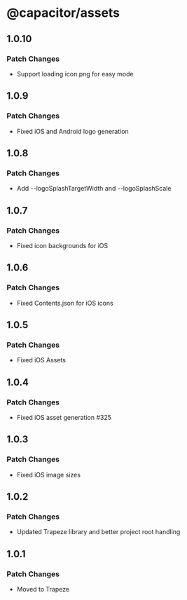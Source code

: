 # @capacitor/assets

## 1.0.10

### Patch Changes

- Support loading icon.png for easy mode

## 1.0.9

### Patch Changes

- Fixed iOS and Android logo generation

## 1.0.8

### Patch Changes

- Add --logoSplashTargetWidth and --logoSplashScale

## 1.0.7

### Patch Changes

- Fixed icon backgrounds for iOS

## 1.0.6

### Patch Changes

- Fixed Contents.json for iOS icons

## 1.0.5

### Patch Changes

- Fixed iOS Assets

## 1.0.4

### Patch Changes

- Fixed iOS asset generation #325

## 1.0.3

### Patch Changes

- Fixed iOS image sizes

## 1.0.2

### Patch Changes

- Updated Trapeze library and better project root handling

## 1.0.1

### Patch Changes

- Moved to Trapeze
